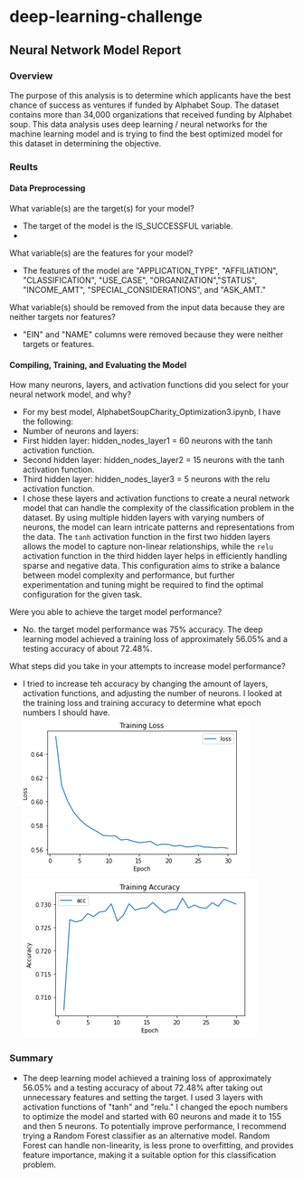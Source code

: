 # deep-learning-challenge

## Neural Network Model Report

### Overview
The purpose of this analysis is to determine which applicants have the best chance of success as ventures if funded by Alphabet Soup. The dataset contains more than 34,000 organizations that received funding by Alphabet soup. This data analysis uses deep learning / neural networks for the machine learning model and is trying to find the best optimized model for this dataset in determining the objective. 

### Reults
#### Data Preprocessing

What variable(s) are the target(s) for your model?

- The target of the model is the IS_SUCCESSFUL variable.
- 
What variable(s) are the features for your model?

- The features of the model are "APPLICATION_TYPE", "AFFILIATION", "CLASSIFICATION", "USE_CASE", "ORGANIZATION","STATUS", "INCOME_AMT", "SPECIAL_CONSIDERATIONS", and "ASK_AMT."

What variable(s) should be removed from the input data because they are neither targets nor features?

- "EIN" and "NAME" columns were removed because they were neither targets or features.

#### Compiling, Training, and Evaluating the Model

How many neurons, layers, and activation functions did you select for your neural network model, and why?

- For my best model, AlphabetSoupCharity_Optimization3.ipynb, I have the following:
- Number of neurons and layers:
- First hidden layer: hidden_nodes_layer1 = 60 neurons with the tanh activation function.
- Second hidden layer: hidden_nodes_layer2 = 15 neurons with the tanh activation function.
- Third hidden layer: hidden_nodes_layer3 = 5 neurons with the relu activation function.
- I chose these layers and activation functions to create a neural network model that can handle the complexity of the classification problem in the dataset. By using multiple hidden layers with varying numbers of neurons, the model can learn intricate patterns and representations from the data. The `tanh` activation function in the first two hidden layers allows the model to capture non-linear relationships, while the `relu` activation function in the third hidden layer helps in efficiently handling sparse and negative data. This configuration aims to strike a balance between model complexity and performance, but further experimentation and tuning might be required to find the optimal configuration for the given task.

Were you able to achieve the target model performance?

- No. the target model performance was 75% accuracy. The deep learning model achieved a training loss of approximately 56.05% and a testing accuracy of about 72.48%. 

What steps did you take in your attempts to increase model performance?

- I tried to increase teh accuracy by changing the amount of layers, activation functions, and adjusting the number of neurons. I looked at the training loss and training accuracy to determine what epoch numbers I should have.
![Alt Text](https://github.com/hiromimiyata/deep-learning-challenge/blob/main/Screenshot%202023-07-22%20231210.png)
![Alt Text](https://github.com/hiromimiyata/deep-learning-challenge/blob/main/Screenshot%202023-07-22%20231219.png)


### Summary
- The deep learning model achieved a training loss of approximately 56.05% and a testing accuracy of about 72.48% after taking out unnecessary features and setting the target. I used 3 layers with activation functions of "tanh" and "relu." I changed the epoch numbers to optimize the model and started with 60 neurons and made it to 155 and then 5 neurons. To potentially improve performance, I recommend trying a Random Forest classifier as an alternative model. Random Forest can handle non-linearity, is less prone to overfitting, and provides feature importance, making it a suitable option for this classification problem.
